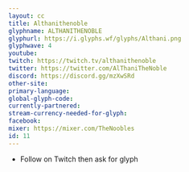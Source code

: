 ```yaml
---
layout: cc
title: Althanithenoble
glyphname: ALTHANITHENOBLE
glyphurl: https://i.glyphs.wf/glyphs/Althani.png
glyphwave: 4
youtube: 
twitch: https://twitch.tv/althanithenoble
twitter: https://twitter.com/AlThaniTheNoble
discord: https://discord.gg/mzXwSRd
other-site: 
primary-language: 
global-glyph-code: 
currently-partnered: 
stream-currency-needed-for-glyph: 
facebook: 
mixer: https://mixer.com/TheNoobles
id: 11
---
```

* Follow on Twitch then ask for glyph
